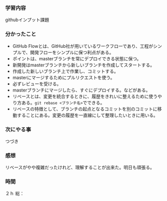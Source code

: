 ### 学習内容
githubインプット課題
### 分かったこと
- GitHub Flowとは、GitHub社が用いているワークフローであり、工程がシンプルで、開発フローをシンプルに保つ利点がある。
- ポイントは、masterブランチを常にデプロイできる状態に保つ。
- 新開発はmasterブランチから新しいブランチを作成してスタートする。
- 作成した新しいブランチ上で作業し、コミットする。
- masterにマージするためにプルリクエストを使う。
- 必ずレビューを受ける。
- masterブランチにマージしたら、すぐにデプロイする。などがある。
- リベースとは、変更を統合するときに、履歴をきれいに整えるために使うやり方ある。`git rebase <ブランチ名>`でできる。
- リベースの特徴として、ブランチの起点となるコミットを別のコミットに移動することにある。変更の履歴を一直線にして整理したいときに用いる。
### 次にやる事
つづき
### 感想
リベースがやや複雑だったけれど、理解することが出来た。明日も頑張る。
### 時間
２ｈ
総：
